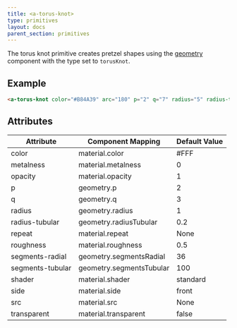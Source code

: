 ```yaml
---
title: <a-torus-knot>
type: primitives
layout: docs
parent_section: primitives
---
```


The torus knot primitive creates pretzel shapes using the [geometry][geometry]
component with the type set to `torusKnot`.

## Example

```html
<a-torus-knot color="#B84A39" arc="180" p="2" q="7" radius="5" radius-tubular="0.1"></a-torus-knot>
```

## Attributes

| Attribute        | Component Mapping        | Default Value |
| --------         | -----------------        | ------------- |
| color            | material.color           | #FFF          |
| metalness        | material.metalness       | 0             |
| opacity          | material.opacity         | 1             |
| p                | geometry.p               | 2             |
| q                | geometry.q               | 3             |
| radius           | geometry.radius          | 1             |
| radius-tubular   | geometry.radiusTubular   | 0.2           |
| repeat           | material.repeat          | None          |
| roughness        | material.roughness       | 0.5           |
| segments-radial  | geometry.segmentsRadial  | 36            |
| segments-tubular | geometry.segmentsTubular | 100           |
| shader           | material.shader          | standard      |
| side             | material.side            | front         |
| src              | material.src             | None          |
| transparent      | material.transparent     | false         |

[geometry]: ../components/geometry.md
